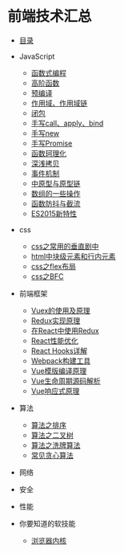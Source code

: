 # 前端技术汇总
* [目录](README.md)

* JavaScript
  * [函数式编程](./jsDocument/document12.md)
  * [高阶函数](./jsDocument/document0.md)
  * [预编译](./jsDocument/document2.md)
  * [作用域、作用域链](./jsDocument/document3.md)
  * [闭包](./jsDocument/document4.md)
  * [手写call、apply、bind](./jsDocument/document1.md)
  * [手写new](./jsDocument/document5.md)
  * [手写Promise](./jsDocument/document13.md)
  * [函数珂理化](./jsDocument/document6.md)
  * [深浅拷贝](./jsDocument/document7.md)
  * [事件机制](./jsDocument/document8.md)
  * [中原型与原型链](./jsDocument/document9.md)
  * [数组的一些操作](./jsDocument/document10.md)
  * [函数防抖与截流](./jsDocument/document11.md)
  * [ES2015新特性](./jsDocument/document14.md)
* css 
  * [css之常用的垂直剧中](./cssDocument/document1.md)
  * [html中块级元素和行内元素](./cssDocument/document2.md)
  * [css之flex布局](./cssDocument/document3.md)
  * [css之BFC](./cssDocument/document4.md)
* 前端框架
  * [Vuex的使用及原理](./vueDocument/document1.md)
  * [Redux实现原理](./vueDocument/document2.md)
  * [在React中使用Redux](./vueDocument/document3.md)
  * [React性能优化](./vueDocument/document4.md)
  * [React Hooks详解](./vueDocument/document5.md)
  * [Webpack构建工具](./vueDocument/document6.md)
  * [Vue模版编译原理](./vueDocument/document7.md)
  * [Vue生命周期源码解析](./vueDocument/document8.md)
  * [Vue响应式原理](./vueDocument/document9.md)
* 算法
  * [算法之排序](./algorithmDocument/document4.md)
  * [算法之二叉树](./algorithmDocument/document1.md)
  * [算法之洗牌算法](./algorithmDocument/document2.md)
  * [常见贪心算法](./algorithmDocument/document5.md)
* 网络
* 安全
* 性能

* 你要知道的软技能
  * [浏览器内核](./otherDocument/document.md)
